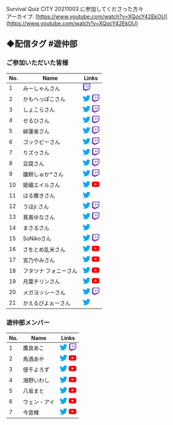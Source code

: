 Survival Quiz CITY 20211003 に参加してくださった方々  
アーカイブ: [https://www.youtube.com/watch?v=XQocY42EkOU](https://www.youtube.com/watch?v=XQocY42EkOU)

## ◆配信タグ #遊仲部

### ご参加いただいた皆様

| No. | Name | Links |
| --- | ---- | ---- |
| 1   | みーしゃんさん | [<img src="src/images/twitch.png" width="20">](https://www.twitch.tv/miiisyansan) |
| 2   | かもへっぽこさん | [<img src="src/images/twitter.png" width="20">](https://twitter.com/kamoheppoko) [<img src="src/images/twitch.png" width="20">](https://www.twitch.tv/kamoheppoko) |
| 3   | しょこらさん | [<img src="src/images/twitter.png" width="20">](https://twitter.com/syokorasandazo) [<img src="src/images/twitch.png" width="20">](https://www.twitch.tv/syokorasan) |
| 4   | せるひさん | [<img src="src/images/twitter.png" width="20">](https://twitter.com/celhiyu) [<img src="src/images/twitch.png" width="20">](https://www.youtube.com/channel/UCveGb3SgKP4J5IiHQMEDWOQ) |
| 5   | 緋蓮雀さん | [<img src="src/images/twitter.png" width="20">](https://twitter.com/hirenjak) [<img src="src/images/twitch.png" width="20">](https://www.twitch.tv/hiren_jak) |
| 6   | ゴックビーさん | [<img src="src/images/twitter.png" width="20">](https://twitter.com/GokbyDayo) [<img src="src/images/twitch.png" width="20">](twitch.tv/gokbydayo) |
| 7   | りズゥさん | [<img src="src/images/twitter.png" width="20">](https://twitter.com/rizz0125) [<img src="src/images/twitch.png" width="20">](https://www.twitch.tv/rizzriz) |
| 8   | 豆腐さん | [<img src="src/images/twitter.png" width="20">](https://twitter.com/tofu_01414) [<img src="src/images/twitch.png" width="20">](https://www.twitch.tv/toufu0141) |
| 9   | 雛餅しゅか*さん | [<img src="src/images/twitter.png" width="20">](https://twitter.com/syukahinamochi) [<img src="src/images/twitch.png" width="20">](https://www.twitch.tv/syukahinamochi) |
| 10  | 姫蟻エイルさん | [<img src="src/images/twitter.png" width="20">](https://twitter.com/himeari_eir) [<img src="src/images/youtube.png" width="20">](https://www.youtube.com/channel/UCHMc0eNqfHmo97o7FLV2E_Q) |
| 11  | はる撒きさん | [<img src="src/images/twitter.png" width="20">](https://twitter.com/harumaki_VGC) |
| 12  | うほjr.さん | [<img src="src/images/twitter.png" width="20">](https://twitter.com/__uho_) [<img src="src/images/twitch.png" width="20">](https://www.twitch.tv/uho000) |
| 13  | 蔦嶌ゆなさん | [<img src="src/images/twitter.png" width="20">](https://twitter.com/Yuna_TsuTaShiMa) [<img src="src/images/twitch.png" width="20">](https://www.twitch.tv/yuna_tsutashima) |
| 14  | まさるさん | [<img src="src/images/twitter.png" width="20">](https://twitter.com/masarusan_999) |
| 15  | SoNikoさん | [<img src="src/images/twitter.png" width="20">](https://twitter.com/Niko_VG) [<img src="src/images/twitch.png" width="20">](https://www.twitch.tv/soniko100) |
| 16  | さをとめ乱米さん | [<img src="src/images/twitter.png" width="20">](https://twitter.com/SawotomeRanmai) [<img src="src/images/youtube.png" width="20">](https://www.youtube.com/c/RanmaiTheater) |
| 17  | 宮乃やみさん | [<img src="src/images/twitter.png" width="20">](https://twitter.com/miyanoyami83) [<img src="src/images/youtube.png" width="20">](https://www.youtube.com/miyanoyami) |
| 18  | フタツナ フォニーさん | [<img src="src/images/twitter.png" width="20">](https://twitter.com/fony_222) [<img src="src/images/youtube.png" width="20">](https://www.youtube.com/c/FutatsunaFony) |
| 19  | 月葉チリンさん | [<img src="src/images/twitter.png" width="20">](https://twitter.com/la_chirin) [<img src="src/images/youtube.png" width="20">](https://www.youtube.com/channel/UCAWVHPHlL8yU_W_KVwvohDg) |
| 20  | メガヨッシーさん | [<img src="src/images/twitter.png" width="20">](https://twitter.com/fullmegayoshi) [<img src="src/images/twitch.png" width="20">](https://www.twitch.tv/fullarmormegayoshi) |
| 21  | かえるぴよぉーさん | [<img src="src/images/twitter.png" width="20">](https://twitter.com/kaeru_sabuxu) |

### 遊仲部メンバー

| No. | Name | Links |
| --- | ---- | ---- |
| 1   | 鷹良あこ | [<img src="src/images/twitter.png" width="20">](https://twitter.com/coa_la_taka29) [<img src="src/images/twitch.png" width="20">](https://www.twitch.tv/akotakara0607) |
| 2   | 角酒あや | [<img src="src/images/twitter.png" width="20">](https://twitter.com/kadosaka_aya) [<img src="src/images/youtube.png" width="20">](https://www.youtube.com/c/AyaKadosaka) |
| 3   | 億千よろず | [<img src="src/images/twitter.png" width="20">](https://twitter.com/okuchi_yorozu) [<img src="src/images/youtube.png" width="20">](https://www.youtube.com/channel/UCpEsTR5Nnd0-HgKngIQqbmA) |
| 4   | 海野いわし | [<img src="src/images/twitter.png" width="20">](https://twitter.com/umino_iwashi) [<img src="src/images/youtube.png" width="20">](https://www.youtube.com/channel/UCGt4tmwTA-8r2wM7OhTjOFQ) |
| 5   | 八坂まと | [<img src="src/images/twitter.png" width="20">](https://twitter.com/yasaka_mato) [<img src="src/images/youtube.png" width="20">](https://www.youtube.com/channel/UCvfrFE4G2eH4SuFdDBs0urA) |
| 6   | ウェン・アイ | [<img src="src/images/twitter.png" width="20">](https://twitter.com/when_ai) [<img src="src/images/youtube.png" width="20">](https://www.youtube.com/channel/UCrYrdqxPE7t7xcxG51REejQ) |
| 7   | 今音輝 | [<img src="src/images/twitter.png" width="20">](https://twitter.com/imane_teru) [<img src="src/images/youtube.png" width="20">](https://www.youtube.com/channel/UC3YVBw7jrORz8yOGF_vNUJQ) |


